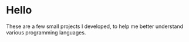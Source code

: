 # Hello

These are a few small projects I developed, to help me better understand various programming languages.
